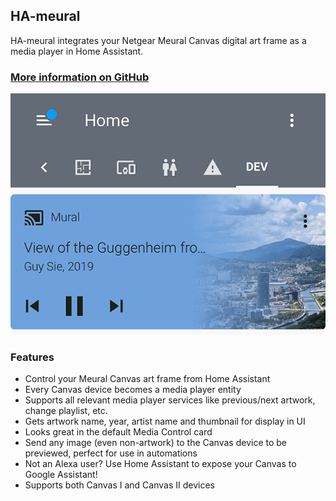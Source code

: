 ## HA-meural

HA-meural integrates your Netgear Meural Canvas digital art frame as a media player in Home Assistant.

### [More information on GitHub](https://github.com/GuySie/ha-meural)

<img src="https://raw.githubusercontent.com/GuySie/ha-meural/master/images/mediacontrolcard.png">

### Features

- Control your Meural Canvas art frame from Home Assistant  
- Every Canvas device becomes a media player entity  
- Supports all relevant media player services like previous/next artwork, change playlist, etc.  
- Gets artwork name, year, artist name and thumbnail for display in UI  
- Looks great in the default Media Control card  
- Send any image (even non-artwork) to the Canvas device to be previewed, perfect for use in automations  
- Not an Alexa user? Use Home Assistant to expose your Canvas to Google Assistant!  
- Supports both Canvas I and Canvas II devices  
